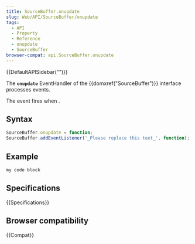 ```yaml
---
title: SourceBuffer.onupdate
slug: Web/API/SourceBuffer/onupdate
tags:
  - API
  - Property
  - Reference
  - onupdate
  - SourceBuffer
browser-compat: api.SourceBuffer.onupdate
---
```

{{DefaultAPISidebar("")}}

The **`onupdate`** EventHandler of the {{domxref("SourceBuffer")}} interface processes  events.

The  event fires when .

## Syntax

```js
SourceBuffer.onupdate = function;
SourceBuffer.addEventListener('_Please replace this text_', function);
```

## Example

```js
my code block
```

## Specifications

{{Specifications}}

## Browser compatibility

{{Compat}}

